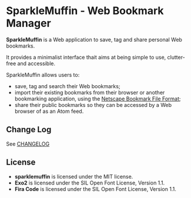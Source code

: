 # SparkleMuffin - Web Bookmark Manager

**SparkleMuffin** is a Web application to save, tag and share personal Web bookmarks.

It provides a minimalist interface thait aims at being simple to use, clutter-free and
accessible.

SparkleMuffin allows users to:

- save, tag and search their Web bookmarks;
- import their existing bookmarks from their browser or another bookmarking application,
  using the [Netscape Bookmark File Format](../developers/architecture/netscape.md);
- share their public bookmarks so they can be accessed by a Web browser of as an
  Atom feed.

## Change Log

See [CHANGELOG](./docs/src/changelog.md)

## License

- **sparklemuffin** is licensed under the MIT license.
- **Exo2** is licensed under the SIL Open Font License, Version 1.1.
- **Fira Code** is licensed under the SIL Open Font License, Version 1.1.
